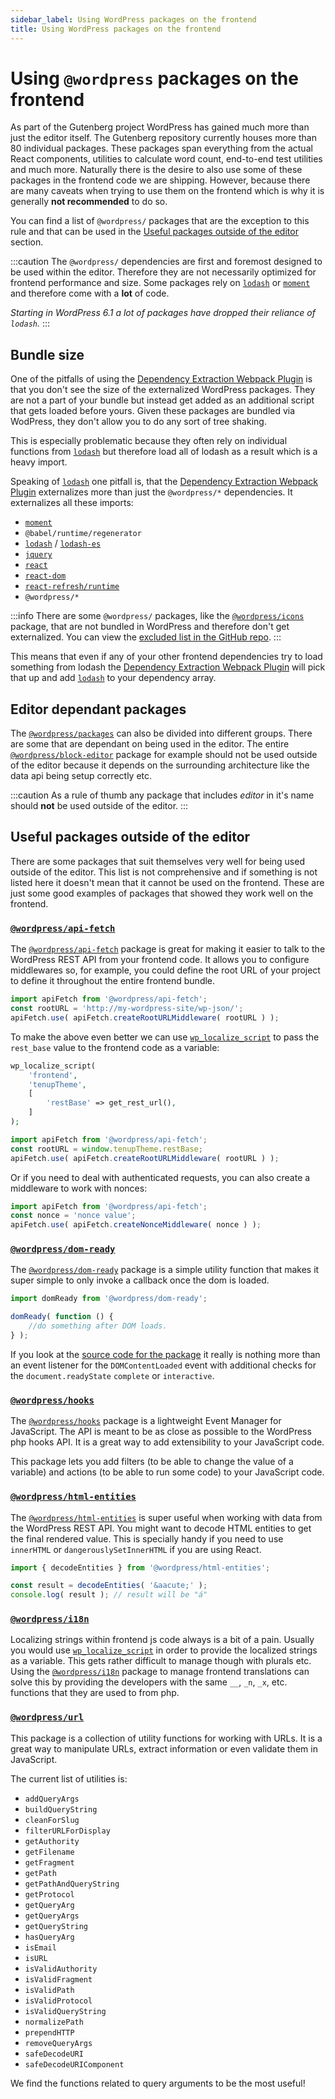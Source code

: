 ```yaml
---
sidebar_label: Using WordPress packages on the frontend
title: Using WordPress packages on the frontend
---
```

# Using `@wordpress` packages on the frontend

As part of the Gutenberg project WordPress has gained much more than just the editor itself. The Gutenberg repository currently houses more than 80 individual packages. These packages span everything from the actual React components, utilities to calculate word count, end-to-end test utilities and much more. Naturally there is the desire to also use some of these packages in the frontend code we are shipping. However, because there are many caveats when trying to use them on the frontend which is why it is generally **not recommended** to do so.

You can find a list of `@wordpress/` packages that are the exception to this rule and that can be used in the [Useful packages outside of the editor](#useful-packages-outside-of-the-editor) section.

:::caution
The `@wordpress/` dependencies are first and foremost designed to be used within the editor. Therefore they are not necessarily optimized for frontend performance and size. Some packages rely on [`lodash`](https://lodash.com) or [`moment`](https://momentjs.com) and therefore come with a **lot** of code.

_Starting in WordPress 6.1 a lot of packages have dropped their reliance of `lodash`._
:::

## Bundle size

One of the pitfalls of using the [Dependency Extraction Webpack Plugin](https://www.npmjs.com/package/@wordpress/dependency-extraction-webpack-plugin) is that you don't see the size of the externalized WordPress packages. They are not a part of your bundle but instead get added as an additional script that gets loaded before yours. Given these packages are bundled via WodPress, they don't allow you to do any sort of tree shaking.

This is especially problematic because they often rely on individual functions from [`lodash`](https://lodash.com) but therefore load all of lodash as a result which is a heavy import.

Speaking of [`lodash`](https://lodash.com) one pitfall is, that the [Dependency Extraction Webpack Plugin](https://www.npmjs.com/package/@wordpress/dependency-extraction-webpack-plugin) externalizes more than just the `@wordpress/*` dependencies. It externalizes all these imports:

- [`moment`](https://momentjs.com)
- `@babel/runtime/regenerator`
- [`lodash`](https://lodash.com) / [`lodash-es`](https://www.npmjs.com/package/lodash-es)
- [`jquery`](https://jquery.com)
- [`react`](https://reactjs.org)
- [`react-dom`](https://reactjs.org/docs/react-dom.html)
- [`react-refresh/runtime`](https://www.npmjs.com/package/react-refresh)
- `@wordpress/*`

:::info
There are some `@wordpress/` packages, like the [`@wordpress/icons`](https://developer.wordpress.org/block-editor/reference-guides/packages/packages-icons/) package, that are not bundled in WordPress and therefore don't get externalized. You can view the [excluded list in the GitHub repo](https://github.com/WordPress/gutenberg/blob/b1f2064d64df4db70a379c690ee1e28ebef8b86d/packages/dependency-extraction-webpack-plugin/lib/util.js#L2-L6).
:::

This means that even if any of your other frontend dependencies try to load something from lodash the [Dependency Extraction Webpack Plugin](https://www.npmjs.com/package/@wordpress/dependency-extraction-webpack-plugin) will pick that up and add [`lodash`](https://lodash.com) to your dependency array.

## Editor dependant packages

The [`@wordpress/packages`](https://developer.wordpress.org/block-editor/reference-guides/packages/) can also be divided into different groups. There are some that are dependant on being used in the editor. The entire [`@wordpress/block-editor`](https://developer.wordpress.org/block-editor/reference-guides/packages/packages-block-editor/) package for example should not be used outside of the editor because it depends on the surrounding architecture like the data api being setup correctly etc.

:::caution
As a rule of thumb any package that includes _editor_ in it's name should **not** be used outside of the editor.
:::

## Useful packages outside of the editor

There are some packages that suit themselves very well for being used outside of the editor. This list is not comprehensive and if something is not listed here it doesn't mean that it cannot be used on the frontend. These are just some good examples of packages that showed they work well on the frontend.

### [`@wordpress/api-fetch`](https://developer.wordpress.org/block-editor/reference-guides/packages/packages-api-fetch/)

The [`@wordpress/api-fetch`](https://developer.wordpress.org/block-editor/reference-guides/packages/packages-api-fetch/) package is great for making it easier to talk to the WordPress REST API from your frontend code. It allows you to configure middlewares so, for example, you could define the root URL of your project to define it throughout the entire frontend bundle.

```js
import apiFetch from '@wordpress/api-fetch';
const rootURL = 'http://my-wordpress-site/wp-json/';
apiFetch.use( apiFetch.createRootURLMiddleware( rootURL ) );
```

To make the above even better we can use [`wp_localize_script`](https://developer.wordpress.org/reference/functions/wp_localize_script/) to pass the `rest_base` value to the frontend code as a variable:

```php
wp_localize_script(
    'frontend',
    'tenupTheme',
    [
        'restBase' => get_rest_url(),
    ]
);
```

```js
import apiFetch from '@wordpress/api-fetch';
const rootURL = window.tenupTheme.restBase;
apiFetch.use( apiFetch.createRootURLMiddleware( rootURL ) );
```

Or if you need to deal with authenticated requests, you can also create a middleware to work with nonces:

```js
import apiFetch from '@wordpress/api-fetch';
const nonce = 'nonce value';
apiFetch.use( apiFetch.createNonceMiddleware( nonce ) );
```

### [`@wordpress/dom-ready`](https://developer.wordpress.org/block-editor/reference-guides/packages/packages-dom-ready/)

The [`@wordpress/dom-ready`](https://developer.wordpress.org/block-editor/reference-guides/packages/packages-dom-ready/) package is a simple utility function that makes it super simple to only invoke a callback once the dom is loaded.

```js
import domReady from '@wordpress/dom-ready';

domReady( function () {
    //do something after DOM loads.
} );
```

If you look at the [source code for the package](https://github.com/WordPress/gutenberg/blob/71a63fd636b871b73e475821f94fa634e7550b92/packages/dom-ready/src/index.js#L31-L45) it really is nothing more than an event listener for the `DOMContentLoaded` event with additional checks for the `document.readyState` `complete` or `interactive`.

### [`@wordpress/hooks`](https://developer.wordpress.org/block-editor/reference-guides/packages/packages-hooks/)

The [`@wordpress/hooks`](https://developer.wordpress.org/block-editor/reference-guides/packages/packages-hooks/) package is a lightweight Event Manager for JavaScript. The API is meant to be as close as possible to the WordPress php hooks API. It is a great way to add extensibility to your JavaScript code.

This package lets you add filters (to be able to change the value of a variable) and actions (to be able to run some code) to your JavaScript code.

### [`@wordpress/html-entities`](https://developer.wordpress.org/block-editor/reference-guides/packages/packages-html-entities/)

The [`@wordpress/html-entities`](https://developer.wordpress.org/block-editor/reference-guides/packages/packages-html-entities/) is super useful when working with data from the WordPress REST API. You might want to decode HTML entities to get the final rendered value. This is specially handy if you need to use `innerHTML` or `dangerouslySetInnerHTML` if you are using React.

```js
import { decodeEntities } from '@wordpress/html-entities';

const result = decodeEntities( '&aacute;' );
console.log( result ); // result will be "á"
```

### [`@wordpress/i18n`](https://developer.wordpress.org/block-editor/reference-guides/packages/packages-i18n/)

Localizing strings within frontend js code always is a bit of a pain. Usually you would use [`wp_localize_script`](https://developer.wordpress.org/reference/functions/wp_localize_script/) in order to provide the localized strings as a variable. This gets rather difficult to manage though with plurals etc. Using the [`@wordpress/i18n`](https://developer.wordpress.org/block-editor/reference-guides/packages/packages-i18n/) package to manage frontend translations can solve this by providing the developers with the same `__`, `_n`, `_x`, etc. functions that they are used to from php.

### [`@wordpress/url`](https://developer.wordpress.org/block-editor/reference-guides/packages/packages-url%20/)

This package is a collection of utility functions for working with URLs. It is a great way to manipulate URLs, extract information  or even validate them in JavaScript.

The current list of utilities is:

- `addQueryArgs`
- `buildQueryString`
- `cleanForSlug`
- `filterURLForDisplay`
- `getAuthority`
- `getFilename`
- `getFragment`
- `getPath`
- `getPathAndQueryString`
- `getProtocol`
- `getQueryArg`
- `getQueryArgs`
- `getQueryString`
- `hasQueryArg`
- `isEmail`
- `isURL`
- `isValidAuthority`
- `isValidFragment`
- `isValidPath`
- `isValidProtocol`
- `isValidQueryString`
- `normalizePath`
- `prependHTTP`
- `removeQueryArgs`
- `safeDecodeURI`
- `safeDecodeURIComponent`

We find the functions related to query arguments to be the most useful!
